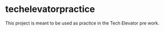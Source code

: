 # techelevatorpractice
<!-- Practice file for pre work -->
This project is meant to be used as practice in the Tech Elevator pre work.